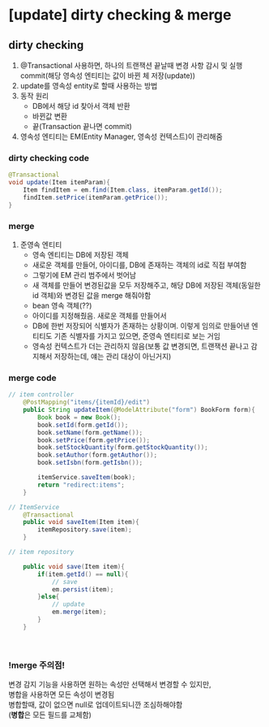 # [update] dirty checking & merge

## dirty checking
1. @Transactional 사용하면, 
   하나의 트랜잭션 끝날때
   변경 사항 감시 및 실행
   commit(해당 영속성 엔티티는 값이 바뀐 체 저장(update))
2. update를 영속성 entity로 할때 사용하는 방법
3. 동작 원리
    - DB에서 해당 id 찾아서 객체 반환
    - 바뀐값 변환
    - 끝(Transaction 끝나면 commit)
4. 영속성 엔티티는 EM(Entity Manager, 영속성 컨텍스트)이 관리해줌

### dirty checking code
```java
@Transactional
void update(Item itemParam){
    Item findItem = em.find(Item.class, itemParam.getId());
    findItem.setPrice(itemParam.getPrice());
}
```


### merge
1. 준영속 엔티티
    - 영속 엔티티는 DB에 저장된 객체
    - 새로운 객체를 만들어, 아이디를, DB에 존재하는 객체의 id로 직접 부여함
    - 그렇기에 EM 관리 범주에서 벗어남
    - 새 객체를 만들어 변경된값을 모두 저장해주고,
      해당 DB에 저장된 객체(동일한 id 객체)와
      변경된 값을 merge 해줘야함
    - bean 영속 객체(??)
    - 아이디를 지정해줬음. 새로운 객체를 만들어서
    - DB에 한번 저장되어 식별자가 존재하는 상황이며. 이렇게 임의로 만들어낸 엔티티도 기존 식별자를 가지고 있으면, 준영속 엔티티로 보는 거임
    - 영속성 컨텍스트가 더는 관리하지 않음(보통 값 변경되면, 트랜잭션 끝나고 감지해서 저장하는데, 얘는 관리 대상이 아닌거지)

### merge code
```java
// item controller
    @PostMapping("items/{itemId}/edit")
    public String updateItem(@ModelAttribute("form") BookForm form){
        Book book = new Book();
        book.setId(form.getId());
        book.setName(form.getName());
        book.setPrice(form.getPrice());
        book.setStockQuantity(form.getStockQuantity());
        book.setAuthor(form.getAuthor());
        book.setIsbn(form.getIsbn());

        itemService.saveItem(book);
        return "redirect:items";
    }
```
```java
// ItemService
    @Transactional
    public void saveItem(Item item){
        itemRepository.save(item);
    }
```
```java
// item repository

    public void save(Item item){
        if(item.getId() == null){
            // save
            em.persist(item);
        }else{
            // update
            em.merge(item);
        }
    }
```

<br>

### !merge 주의점!
변경 감지 기능을 사용하면 원하는 속성만 선택해서 변경할 수 있지만,   
병합을 사용하면 모든 속성이 변경됨   
병합할때, 값이 없으면 null로 업데이트되니깐 조심하해야함   
(**병합**은 모든 필드를 교체함)   
